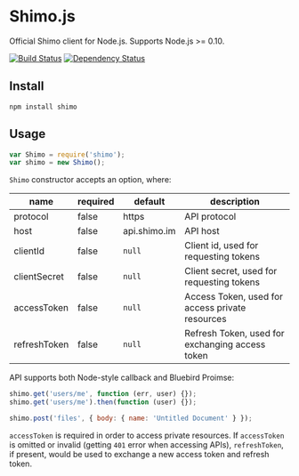 # Shimo.js
Official Shimo client for Node.js. Supports Node.js >= 0.10.

[![Build Status](https://travis-ci.org/shimohq/shimo.js.svg?branch=master)](https://travis-ci.org/shimohq/shimo.js)
[![Dependency Status](https://david-dm.org/shimohq/shimo.js.svg)](https://david-dm.org/shimohq/shimo.js)

## Install

```shell
npm install shimo
```

## Usage

```javascript
var Shimo = require('shimo');
var shimo = new Shimo();
```

`Shimo` constructor accepts an option, where:

| name         | required | default      | description                                     |
|--------------|----------|--------------|-------------------------------------------------|
| protocol     | false    | https        | API protocol                                    |
| host         | false    | api.shimo.im | API host                                        |
| clientId     | false    | `null`       | Client id, used for requesting tokens           |
| clientSecret | false    | `null`       | Client secret, used for requesting tokens       |
| accessToken  | false    | `null`       | Access Token, used for access private resources |
| refreshToken | false    | `null`       | Refresh Token, used for exchanging access token |

API supports both Node-style callback and Bluebird Proimse:

```javascript
shimo.get('users/me', function (err, user) {});
shimo.get('users/me').then(function (user) {});

shimo.post('files', { body: { name: 'Untitled Document' } });
```

`accessToken` is required in order to access private resources. If `accessToken` is omitted or invalid (getting `401` error when accessing APIs), `refreshToken`, if present, would be used to exchange a new access token and refresh token.
